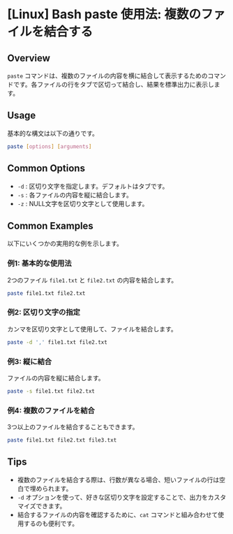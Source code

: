 # [Linux] Bash paste 使用法: 複数のファイルを結合する

## Overview
`paste` コマンドは、複数のファイルの内容を横に結合して表示するためのコマンドです。各ファイルの行をタブで区切って結合し、結果を標準出力に表示します。

## Usage
基本的な構文は以下の通りです。

```bash
paste [options] [arguments]
```

## Common Options
- `-d` : 区切り文字を指定します。デフォルトはタブです。
- `-s` : 各ファイルの内容を縦に結合します。
- `-z` : NULL文字を区切り文字として使用します。

## Common Examples
以下にいくつかの実用的な例を示します。

### 例1: 基本的な使用法
2つのファイル `file1.txt` と `file2.txt` の内容を結合します。

```bash
paste file1.txt file2.txt
```

### 例2: 区切り文字の指定
カンマを区切り文字として使用して、ファイルを結合します。

```bash
paste -d ',' file1.txt file2.txt
```

### 例3: 縦に結合
ファイルの内容を縦に結合します。

```bash
paste -s file1.txt file2.txt
```

### 例4: 複数のファイルを結合
3つ以上のファイルを結合することもできます。

```bash
paste file1.txt file2.txt file3.txt
```

## Tips
- 複数のファイルを結合する際は、行数が異なる場合、短いファイルの行は空白で埋められます。
- `-d` オプションを使って、好きな区切り文字を設定することで、出力をカスタマイズできます。
- 結合するファイルの内容を確認するために、`cat` コマンドと組み合わせて使用するのも便利です。